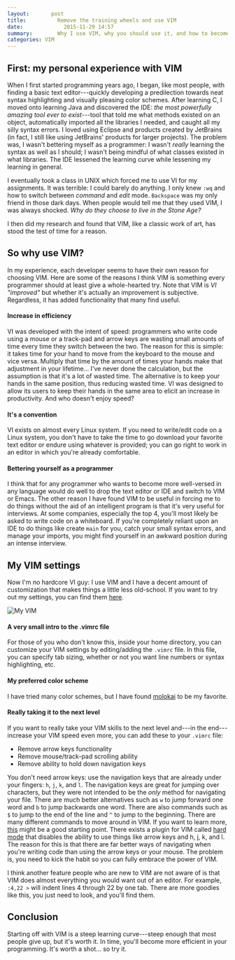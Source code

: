 ```yaml
---
layout:		  post
title:			Remove the training wheels and use VIM
date:			  2015-11-29 14:57
summary:		Why I use VIM, why you should use it, and how to become faster with it
categories:	VIM
---
```


## First: my personal experience with VIM
When I first started programming years ago, I began, like most people, with finding a basic text editor---quickly developing a predilection towards neat syntax highlighting and visually pleasing color schemes. After learning C, I moved onto learning Java and discovered the IDE: *the most powerfully amazing tool ever to exist*---tool that told me what methods existed on an object, automatically imported all the libraries I needed, and caught all my silly syntax errors. I loved using Eclipse and products created by JetBrains (in fact, I still like using JetBrains' products for larger projects). The problem was, I wasn't bettering myself as a programmer: I wasn't *really* learning the syntax as well as I should; I wasn't being mindful of what classes existed in what libraries. The IDE lessened the learning curve while lessening my learning in general. 

I eventually took a class in UNIX which forced me to use VI for my assignments. It was terrible: I could barely do anything. I only knew `:wq` and how to switch between *command* and *edit* mode. `Backspace` was my only friend in those dark days. When people would tell me that they used VIM, I was always shocked. *Why do they choose to live in the Stone Age?* 

I then did my research and found that VIM, like a classic work of art, has stood the test of time for a reason.

## So why use VIM?
In my experience, each developer seems to have their own reason for choosing VIM. Here are some of the reasons I think VIM is something every programmer should at least give a whole-hearted try. Note that VIM is *VI "improved"* but whether it's actually an improvement is subjective. Regardless, it has added functionality that many find useful.

#### Increase in efficiency
VI was developed with the intent of speed: programmers who write code using a mouse or a track-pad and arrow keys are wasting small amounts of time every time they switch between the two. The reason for this is simple: it takes time for your hand to move from the keyboard to the mouse and vice versa. Multiply that time by the amount of times your hands make that adjustment in your lifetime... I've never done the calculation, but the assumption is that it's a lot of wasted time. The alternative is to keep your hands in the same position, thus reducing wasted time. VI was designed to allow its users to keep their hands in the same area to elicit an increase in productivity. And who doesn't enjoy speed?

#### It's a convention
VI exists on almost every Linux system. If you need to write/edit code on a Linux system, you don't have to take the time to go download your favorite text editor or endure using whatever is provided; you can go right to work in an editor in which you're already comfortable.

#### Bettering yourself as a programmer
I think that for any programmer who wants to become more well-versed in any language would do well to drop the text editor or IDE and switch to VIM or Emacs. The other reason I have found VIM to be useful in forcing me to do things without the aid of an intelligent program is that it's very useful for interviews. At some companies, especially the top 4, you'll most likely be asked to write code on a whiteboard. If you're completely reliant upon an IDE to do things like create `main` for you, catch your small syntax errors, and manage your imports, you might find yourself in an awkward position during an intense interview.


## My VIM settings
Now I'm no hardcore VI guy: I use VIM and I have a decent amount of customization that makes things a little less old-school. If you want to try out my settings, you can find them [here](https://github.com/zakrywilson/vim-customization).

![My VIM](http://i.imgur.com/qQIez5a.png)

#### A very small intro to the .vimrc file
For those of you who don't know this, inside your home directory, you can customize your VIM settings by editing/adding the `.vimrc` file. In this file, you can specify tab sizing, whether or not you want line numbers or syntax highlighting, etc.

#### My preferred color scheme
I have tried many color schemes, but I have found [molokai](https://github.com/tomasr/molokai) to be my favorite.

#### Really taking it to the next level
If you want to really take your VIM skills to the next level and---in the end---increase your VIM speed even more, you can add these to your `.vimrc` file: 

* Remove arrow keys functionality
* Remove mouse/track-pad scrolling ability
* Remove ability to hold down navigation keys

You don't need arrow keys: use the navigation keys that are already under your fingers: `h`, `j`, `k`, and `l`. The navigation keys are great for jumping over characters, but they were not intended to be the *only* method for navigating your file. There are much better alternatives such as `w` to jump forward one word and `b` to jump backwards one word. There are also commands such as `$` to jump to the end of the line and `^` to jump to the beginning. There are many different commands to move around in VIM. If you want to learn more, [this](http://vim.rtorr.com/) might be a good starting point. There exists a plugin for VIM called [hard mode](https://github.com/wikitopian/hardmode) that disables the ability to use things like arrow keys and h, j, k, and l. The reason for this is that there are far better ways of navigating when you're writing code than using the arrow keys or your mouse. The problem is, you need to kick the habit so you can fully embrace the power of VIM.

I think another feature people who are new to VIM are not aware of is that VIM does almost everything you would want out of an editor. For example, `:4,22 >` will indent lines 4 through 22 by one tab. There are more goodies like this, you just need to look, and you'll find them. 

## Conclusion
Starting off with VIM is a steep learning curve---steep enough that most people give up, but it's worth it. In time, you'll become more efficient in your programming. It's worth a shot... so try it.
